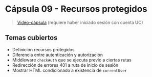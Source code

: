 # Cápsula 09 - Recursos protegidos

> [Video-cápsula](https://drive.google.com/file/d/1x-qF8k-LRW_vkTZkQy6C5irvpibv_loj/view?usp=sharing) (requiere haber iniciado sesión con cuenta UC)

## Temas cubiertos
- Definición recursos protegidos
- Diferencia entre autenticación y autorización
- Middleware `checkAuth` que se ejecuta previo a ciertas rutas
- Redirección de errores 401 a ruta de inicio de sesión
- Mostrar HTML condicionado a existencia de `currentUser`
